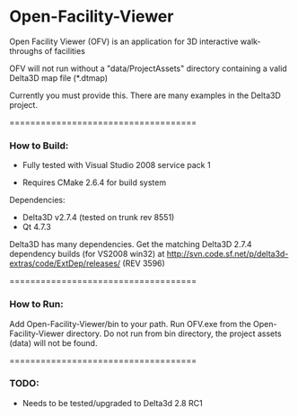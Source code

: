 # Open-Facility-Viewer

Open Facility Viewer (OFV) is an application for 3D interactive walk-throughs of facilities

OFV will not run without a "data/ProjectAssets" directory containing a valid Delta3D map file (*.dtmap)

Currently you must provide this. There are many examples in the Delta3D project.


====================================

### How to Build:

* Fully tested with Visual Studio 2008 service pack 1

* Requires CMake 2.6.4 for build system

Dependencies:
- Delta3D v2.7.4 (tested on trunk rev 8551)
- Qt 4.7.3

Delta3D has many dependencies. Get the matching Delta3D 2.7.4 dependency builds (for VS2008 win32) at http://svn.code.sf.net/p/delta3d-extras/code/ExtDep/releases/  (REV 3596)

====================================

### How to Run:

Add Open-Facility-Viewer/bin to your path. Run OFV.exe from the Open-Facility-Viewer directory. Do not run from bin directory, the project assets (data) will not be found.

====================================


### TODO:

- Needs to be tested/upgraded to Delta3d 2.8 RC1